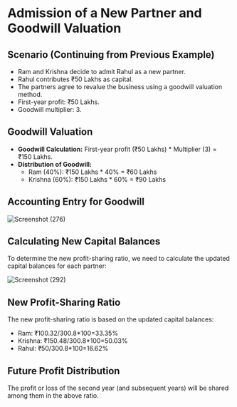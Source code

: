 # Admission of a New Partner and Goodwill Valuation

## Scenario (Continuing from Previous Example)

*   Ram and Krishna decide to admit Rahul as a new partner.
*   Rahul contributes ₹50 Lakhs as capital.
*   The partners agree to revalue the business using a goodwill valuation method.
*   First-year profit: ₹50 Lakhs.
*   Goodwill multiplier: 3.

## Goodwill Valuation

*   **Goodwill Calculation:** First-year profit (₹50 Lakhs) * Multiplier (3) = ₹150 Lakhs.
*   **Distribution of Goodwill:**
    *   Ram (40%): ₹150 Lakhs * 40% = ₹60 Lakhs
    *   Krishna (60%): ₹150 Lakhs * 60% = ₹90 Lakhs

## Accounting Entry for Goodwill

![Screenshot (276)](https://github.com/user-attachments/assets/255a9953-ae8f-41f7-b412-c4d3f4591109)


## Calculating New Capital Balances

To determine the new profit-sharing ratio, we need to calculate the updated capital balances for each partner:

![Screenshot (292)](https://github.com/user-attachments/assets/3f7fb53c-f90c-4362-bb2b-72f00c3380fb)



## New Profit-Sharing Ratio

The new profit-sharing ratio is based on the updated capital balances:

*   Ram: ₹100.32/300.8*100=33.35%
*   Krishna: ₹150.48/300.8*100=50.03%
*   Rahul: ₹50/300.8*100=16.62%


## Future Profit Distribution

The profit or loss of the second year (and subsequent years) will be shared among them in the above ratio.
